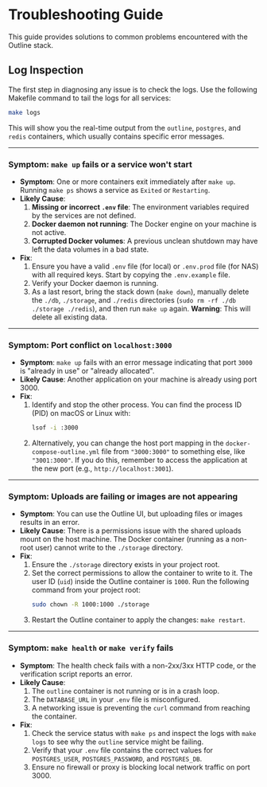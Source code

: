 # Troubleshooting Guide

This guide provides solutions to common problems encountered with the Outline stack.

## Log Inspection

The first step in diagnosing any issue is to check the logs. Use the following Makefile command to tail the logs for all services:

```bash
make logs
```

This will show you the real-time output from the `outline`, `postgres`, and `redis` containers, which usually contains specific error messages.

---

### Symptom: `make up` fails or a service won't start

- **Symptom**: One or more containers exit immediately after `make up`. Running `make ps` shows a service as `Exited` or `Restarting`.
- **Likely Cause**:
  1.  **Missing or incorrect `.env` file**: The environment variables required by the services are not defined.
  2.  **Docker daemon not running**: The Docker engine on your machine is not active.
  3.  **Corrupted Docker volumes**: A previous unclean shutdown may have left the data volumes in a bad state.
- **Fix**:
  1.  Ensure you have a valid `.env` file (for local) or `.env.prod` file (for NAS) with all required keys. Start by copying the `.env.example` file.
  2.  Verify your Docker daemon is running.
  3.  As a last resort, bring the stack down (`make down`), manually delete the `./db`, `./storage`, and `./redis` directories (`sudo rm -rf ./db ./storage ./redis`), and then run `make up` again. **Warning**: This will delete all existing data.

---

### Symptom: Port conflict on `localhost:3000`

- **Symptom**: `make up` fails with an error message indicating that port `3000` is "already in use" or "already allocated".
- **Likely Cause**: Another application on your machine is already using port 3000.
- **Fix**:
  1.  Identify and stop the other process. You can find the process ID (PID) on macOS or Linux with:
      ```bash
      lsof -i :3000
      ```
  2.  Alternatively, you can change the host port mapping in the `docker-compose-outline.yml` file from `"3000:3000"` to something else, like `"3001:3000"`. If you do this, remember to access the application at the new port (e.g., `http://localhost:3001`).

---

### Symptom: Uploads are failing or images are not appearing

- **Symptom**: You can use the Outline UI, but uploading files or images results in an error.
- **Likely Cause**: There is a permissions issue with the shared uploads mount on the host machine. The Docker container (running as a non-root user) cannot write to the `./storage` directory.
- **Fix**:
  1.  Ensure the `./storage` directory exists in your project root.
  2.  Set the correct permissions to allow the container to write to it. The user ID (`uid`) inside the Outline container is `1000`. Run the following command from your project root:
      ```bash
      sudo chown -R 1000:1000 ./storage
      ```
  3.  Restart the Outline container to apply the changes: `make restart`.

---

### Symptom: `make health` or `make verify` fails

- **Symptom**: The health check fails with a non-2xx/3xx HTTP code, or the verification script reports an error.
- **Likely Cause**:
  1.  The `outline` container is not running or is in a crash loop.
  2.  The `DATABASE_URL` in your `.env` file is misconfigured.
  3.  A networking issue is preventing the `curl` command from reaching the container.
- **Fix**:
  1.  Check the service status with `make ps` and inspect the logs with `make logs` to see why the `outline` service might be failing.
  2.  Verify that your `.env` file contains the correct values for `POSTGRES_USER`, `POSTGRES_PASSWORD`, and `POSTGRES_DB`.
  3.  Ensure no firewall or proxy is blocking local network traffic on port 3000.
